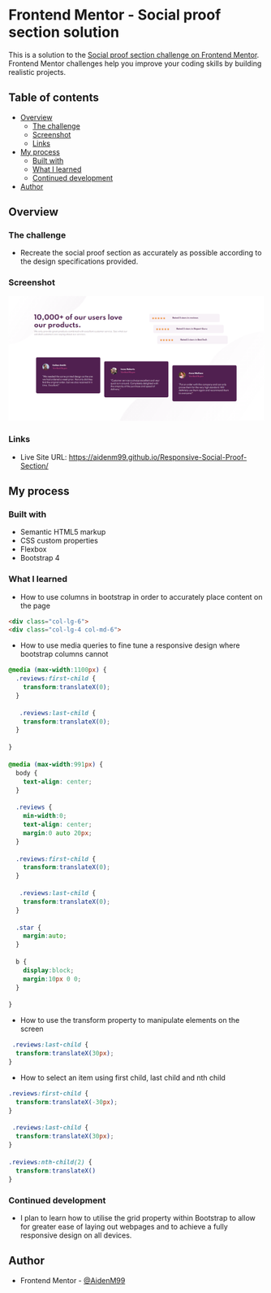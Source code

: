 # Frontend Mentor - Social proof section solution

This is a solution to the [Social proof section challenge on Frontend Mentor](https://www.frontendmentor.io/challenges/social-proof-section-6e0qTv_bA). Frontend Mentor challenges help you improve your coding skills by building realistic projects. 

## Table of contents

- [Overview](#overview)
  - [The challenge](#the-challenge)
  - [Screenshot](#screenshot)
  - [Links](#links)
- [My process](#my-process)
  - [Built with](#built-with)
  - [What I learned](#what-i-learned)
  - [Continued development](#continued-development)
- [Author](#author)

## Overview

### The challenge

- Recreate the social proof section as accurately as possible according to the design specifications provided.

### Screenshot

![](./Solution.png)

### Links

- Live Site URL: https://aidenm99.github.io/Responsive-Social-Proof-Section/

## My process

### Built with

- Semantic HTML5 markup
- CSS custom properties
- Flexbox
- Bootstrap 4

### What I learned

- How to use columns in bootstrap in order to accurately place content on the page

```html
<div class="col-lg-6">
<div class="col-lg-4 col-md-6">
```

- How to use media queries to fine tune a responsive design where bootstrap columns cannot

```css
@media (max-width:1100px) {
  .reviews:first-child {
    transform:translateX(0);
  }

   .reviews:last-child {
    transform:translateX(0);
  }

}

@media (max-width:991px) {
  body {
    text-align: center;
  }

  .reviews {
    min-width:0;
    text-align: center;
    margin:0 auto 20px;
  }

  .reviews:first-child {
    transform:translateX(0);
  }

   .reviews:last-child {
    transform:translateX(0);
  }

  .star {
    margin:auto;
  }

  b {
    display:block;
    margin:10px 0 0;
  }

}
```

- How to use the transform property to manipulate elements on the screen

```css
 .reviews:last-child {
  transform:translateX(30px);
}
```

- How to select an item using first child, last child and nth child 

```css
.reviews:first-child {
  transform:translateX(-30px);
}

 .reviews:last-child {
  transform:translateX(30px);
}

.reviews:nth-child(2) {
  transform:translateX()
}
```

### Continued development

- I plan to learn how to utilise the grid property within Bootstrap to allow for greater ease of laying out webpages and to achieve a fully responsive design on all devices.

## Author

- Frontend Mentor - [@AidenM99](https://www.frontendmentor.io/profile/AidenM99)

